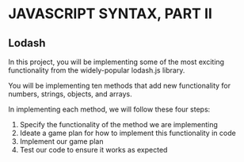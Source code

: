 # JAVASCRIPT SYNTAX, PART II

## Lodash

In this project, you will be implementing some of the most exciting functionality from the widely-popular lodash.js library. 

You will be implementing ten methods that add new functionality for numbers, strings, objects, and arrays.

In implementing each method, we will follow these four steps:

1. Specify the functionality of the method we are implementing
1. Ideate a game plan for how to implement this functionality in code
1. Implement our game plan
1. Test our code to ensure it works as expected
